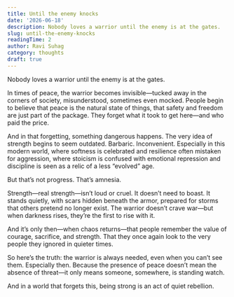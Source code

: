 ```yaml
---
title: Until the enemy knocks
date: '2026-06-18'
description: Nobody loves a warrior until the enemy is at the gates.
slug: until-the-enemy-knocks
readingTime: 2
author: Ravi Suhag
category: thoughts
draft: true
---
```


Nobody loves a warrior until the enemy is at the gates.

In times of peace, the warrior becomes invisible—tucked away in the corners of society, misunderstood, sometimes even mocked. People begin to believe that peace is the natural state of things, that safety and freedom are just part of the package. They forget what it took to get here—and who paid the price.

And in that forgetting, something dangerous happens. The very idea of strength begins to seem outdated. Barbaric. Inconvenient. Especially in this modern world, where softness is celebrated and resilience often mistaken for aggression, where stoicism is confused with emotional repression and discipline is seen as a relic of a less “evolved” age.

But that’s not progress. That’s amnesia.

Strength—real strength—isn’t loud or cruel. It doesn’t need to boast. It stands quietly, with scars hidden beneath the armor, prepared for storms that others pretend no longer exist. The warrior doesn’t crave war—but when darkness rises, they’re the first to rise with it.

And it’s only then—when chaos returns—that people remember the value of courage, sacrifice, and strength. That they once again look to the very people they ignored in quieter times.

So here’s the truth: the warrior is always needed, even when you can’t see them. Especially then. Because the presence of peace doesn’t mean the absence of threat—it only means someone, somewhere, is standing watch.

And in a world that forgets this, being strong is an act of quiet rebellion.
